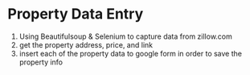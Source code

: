 # Property Data Entry 

1. Using Beautifulsoup & Selenium to capture data from zillow.com
2. get the property address, price, and link
3. insert each of the property data to google form in order to save the property info